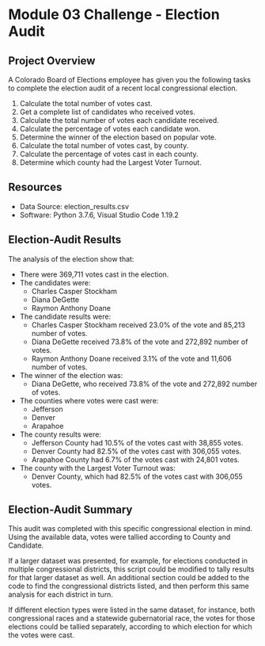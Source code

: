 # Module 03 Challenge - Election Audit

## Project Overview
A Colorado Board of Elections employee has given you the following tasks to complete the election audit of a recent local congressional election.

1. Calculate the total number of votes cast.
2. Get a complete list of candidates who received votes.
3. Calculate the total number of votes each candidate received.
4. Calculate the percentage of votes each candidate won.
5. Determine the winner of the election based on popular vote.
6. Calculate the total number of votes cast, by county.
7. Calculate the percentage of votes cast in each county.
8. Determine which county had the Largest Voter Turnout.

## Resources
- Data Source: election_results.csv
- Software: Python 3.7.6, Visual Studio Code 1.19.2

## Election-Audit Results
The analysis of the election show that:
- There were 369,711 votes cast in the election.
- The candidates were:
  -  Charles Casper Stockham
  -  Diana DeGette
  -  Raymon Anthony Doane
- The candidate results were:
  -  Charles Casper Stockham received 23.0% of the vote and 85,213 number of votes.
  -  Diana DeGette received 73.8% of the vote and 272,892 number of votes.
  -  Raymon Anthony Doane received 3.1% of the vote and 11,606 number of votes.
- The winner of the election was:
  -  Diana DeGette, who received 73.8% of the vote and 272,892 number of votes.
- The counties where votes were cast were:
	- Jefferson
	- Denver
	- Arapahoe
- The county results were:
	- Jefferson County had 10.5% of the votes cast with 38,855 votes.
	- Denver County had 82.5% of the votes cast with 306,055 votes.
	- Arapahoe County had 6.7% of the votes cast with 24,801 votes.
- The county with the Largest Voter Turnout was:
	- Denver County, which had 82.5% of the votes cast with 306,055 votes.

## Election-Audit Summary

This audit was completed with this specific congressional election in mind.
Using the available data, votes were tallied according to County and
Candidate.

If a larger dataset was presented, for example, for elections conducted
in multiple congressional districts, this script could be modified to
tally results for that larger dataset as well. An additional section
could be added to the code to find the congressional districts listed,
and then perform this same analysis for each district in turn.

If different election types were listed in the same dataset, for instance,
both congressional races and a statewide gubernatorial race, the votes for
those elections could be tallied separately, according to which election
for which the votes were cast.

